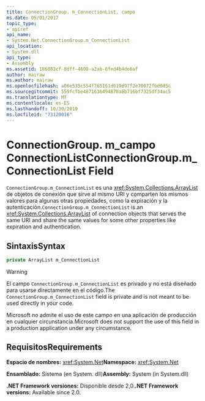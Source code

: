 ```yaml
---
title: ConnectionGroup. m_ConnectionList, campo
ms.date: 05/01/2017
topic_type:
- apiref
api_name:
- System.Net.ConnectionGroup.m_ConnectionList
api_location:
- System.dll
api_type:
- Assembly
ms.assetid: 186083cf-8dff-4600-a2ab-6fed4b4de6af
author: mairaw
ms.author: mairaw
ms.openlocfilehash: a06e535c554f765161d619d97f2e70072fbd0d5c
ms.sourcegitcommit: 559fcfbe4871636494870a8b716bf7325df34ac5
ms.translationtype: MT
ms.contentlocale: es-ES
ms.lasthandoff: 10/30/2019
ms.locfileid: "73120016"
---
```

# <a name="connectiongroupm_connectionlist-field"></a><span data-ttu-id="f8cfa-102">ConnectionGroup. m\_campo ConnectionList</span><span class="sxs-lookup"><span data-stu-id="f8cfa-102">ConnectionGroup.m\_ConnectionList Field</span></span>

<span data-ttu-id="f8cfa-103">`ConnectionGroup.m_ConnectionList` es una <xref:System.Collections.ArrayList> de objetos de conexión que sirve al mismo URI y comparten los mismos valores para algunas otras propiedades, como la expiración y la autenticación.</span><span class="sxs-lookup"><span data-stu-id="f8cfa-103">`ConnectionGroup.m_ConnectionList` is an <xref:System.Collections.ArrayList> of connection objects that serves the same URI and share the same values for some other properties like expiration and authentication.</span></span>

## <a name="syntax"></a><span data-ttu-id="f8cfa-104">Sintaxis</span><span class="sxs-lookup"><span data-stu-id="f8cfa-104">Syntax</span></span>
  
```csharp  
private ArrayList m_ConnectionList
```

> [!WARNING]
> <span data-ttu-id="f8cfa-105">El campo `ConnectionGroup.m_ConnectionList` es privado y no está diseñado para usarse directamente en el código.</span><span class="sxs-lookup"><span data-stu-id="f8cfa-105">The `ConnectionGroup.m_ConnectionList` field is private and is not meant to be used directly in your code.</span></span>
> 
> <span data-ttu-id="f8cfa-106">Microsoft no admite el uso de este campo en una aplicación de producción en cualquier circunstancia.</span><span class="sxs-lookup"><span data-stu-id="f8cfa-106">Microsoft does not support the use of this field in a production application under any circumstance.</span></span>

## <a name="requirements"></a><span data-ttu-id="f8cfa-107">Requisitos</span><span class="sxs-lookup"><span data-stu-id="f8cfa-107">Requirements</span></span>

<span data-ttu-id="f8cfa-108">**Espacio de nombres:** <xref:System.Net></span><span class="sxs-lookup"><span data-stu-id="f8cfa-108">**Namespace:** <xref:System.Net></span></span>

<span data-ttu-id="f8cfa-109">**Ensamblado:** Sistema (en System. dll)</span><span class="sxs-lookup"><span data-stu-id="f8cfa-109">**Assembly:** System (in System.dll)</span></span>

<span data-ttu-id="f8cfa-110">**.NET Framework versiones:** Disponible desde 2,0.</span><span class="sxs-lookup"><span data-stu-id="f8cfa-110">**.NET Framework versions:** Available since 2.0.</span></span>
